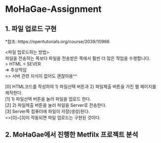 # MoHaGae-Assignment

<h2> 1. 파일 업로드 구현 </h2>
<p>*참조: <link>https://opentutorials.org/course/2039/10966</link></p>
<p><파일 업로드하는 방법><br>
파일을 전송하는 쪽보다 파일을 전송받은 쪽에서 훨씬 더 많은 작업을 수행합니다.<br>
> HTML < SEVER<br>
=> 추상적임<br>
  >> 서버 관련 지식이 없어도 괜찮아용^^<br></p>

<p>
[0] HTML코드를 작성하여 1) 파일선택 버튼과 2) 파일제출 버튼을 가진 웹 페이지를 제작한다.<br>
[1] 1) 파일선택 버튼을 눌러 파일을 업로드 한다.<br>
[2] 2) 파일제출 버튼을 눌러 파일을 Server로 전송한다.<br>
[3] Server쪽 컴퓨터에 파일이 저장(생성)된다.<br>
=>[0]~[3]이 작동되면 파일 업로드는 구현된 것이다.<br>
</p>

<h2> 2. MoHaGae에서 진행한 Metfilx 프로젝트 분석 </h2>
